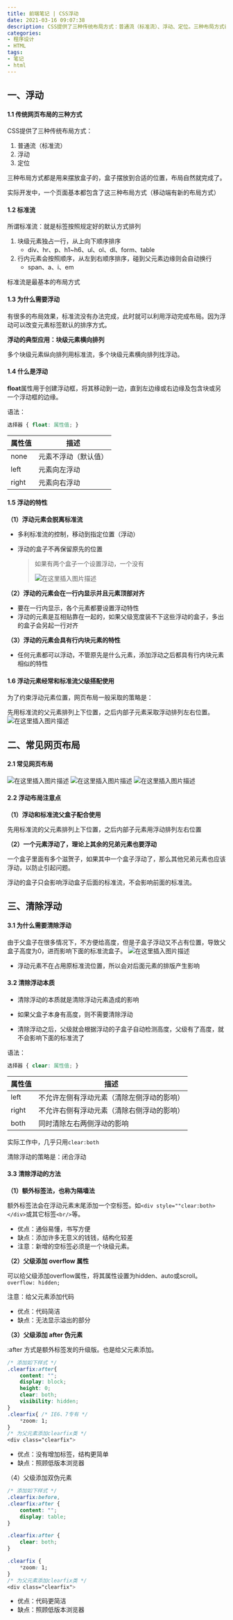 ```yaml
---
title: 前端笔记 | CSS浮动
date: 2021-03-16 09:07:38
description: CSS提供了三种传统布局方式：普通流（标准流）、浮动、定位。三种布局方式都是用来摆放盒子的，盒子摆放到合适的位置，布局自然就完成了。实际开发中，一个页面基本都包含了这三种布局方式（移动端有新的布局方式）
categories:
- 程序设计
- HTML
tags:
- 笔记
- html
---
```


## 一、浮动

#### 1.1 传统网页布局的三种方式

CSS提供了三种传统布局方式：

1. 普通流（标准流）
2. 浮动
3. 定位

三种布局方式都是用来摆放盒子的，盒子摆放到合适的位置，布局自然就完成了。

实际开发中，一个页面基本都包含了这三种布局方式（移动端有新的布局方式）

#### 1.2 标准流

所谓标准流：就是标签按照规定好的默认方式排列

1. 块级元素独占一行，从上向下顺序排序
   * div、hr、p、h1~h6、ul、ol、dl、form、table
2. 行内元素会按照顺序，从左到右顺序排序，碰到父元素边缘则会自动换行
   * span、a、i、em

标准流是最基本的布局方式

#### 1.3 为什么需要浮动

有很多的布局效果，标准流没有办法完成，此时就可以利用浮动完成布局。因为浮动可以改变元素标签默认的排序方式。

**浮动的典型应用：块级元素横向排列**

多个块级元素纵向排列用标准流，多个块级元素横向排列找浮动。

#### 1.4 什么是浮动

**float**属性用于创建浮动框，将其移动到一边，直到左边缘或右边缘及包含块或另一个浮动框的边缘。

语法：

```css
选择器 { float: 属性值; }
```

| 属性值 | 描述                 |
| ------ | -------------------- |
| none   | 元素不浮动（默认值） |
| left   | 元素向左浮动         |
| right  | 元素向右浮动         |

#### 1.5 浮动的特性

**（1）浮动元素会脱离标准流**

* 多利标准流的控制，移动到指定位置（浮动）

* 浮动的盒子不再保留原先的位置

  > 如果有两个盒子一个设置浮动，一个没有
  >
  > ![在这里插入图片描述](https://img-blog.csdnimg.cn/20210315165336189.png?x-oss-process=image/watermark,type_ZmFuZ3poZW5naGVpdGk,shadow_10,text_aHR0cHM6Ly9ibG9nLmNzZG4ubmV0L3dlaXhpbl80NDU0MzQ2Mw==,size_16,color_FFFFFF,t_70)


**（2）浮动的元素会在一行内显示并且元素顶部对齐**

* 要在一行内显示，各个元素都要设置浮动特性
* 浮动的元素是互相贴靠在一起的，如果父级宽度装不下这些浮动的盒子，多出的盒子会另起一行对齐

**（3）浮动的元素会具有行内块元素的特性**

* 任何元素都可以浮动，不管原先是什么元素，添加浮动之后都具有行内块元素相似的特性

#### 1.6 浮动元素经常和标准流父级搭配使用

为了约束浮动元素位置，网页布局一般采取的策略是：

先用标准流的父元素排列上下位置，之后内部子元素采取浮动排列左右位置。
![在这里插入图片描述](https://img-blog.csdnimg.cn/2021031516535332.png?x-oss-process=image/watermark,type_ZmFuZ3poZW5naGVpdGk,shadow_10,text_aHR0cHM6Ly9ibG9nLmNzZG4ubmV0L3dlaXhpbl80NDU0MzQ2Mw==,size_16,color_FFFFFF,t_70#pic_center)


## 二、常见网页布局

#### 2.1 常见网页布局
![在这里插入图片描述](https://img-blog.csdnimg.cn/20210315165419336.png?x-oss-process=image/watermark,type_ZmFuZ3poZW5naGVpdGk,shadow_10,text_aHR0cHM6Ly9ibG9nLmNzZG4ubmV0L3dlaXhpbl80NDU0MzQ2Mw==,size_16,color_FFFFFF,t_70#pic_center)
![在这里插入图片描述](https://img-blog.csdnimg.cn/20210315165438761.png?x-oss-process=image/watermark,type_ZmFuZ3poZW5naGVpdGk,shadow_10,text_aHR0cHM6Ly9ibG9nLmNzZG4ubmV0L3dlaXhpbl80NDU0MzQ2Mw==,size_16,color_FFFFFF,t_70#pic_center)
![在这里插入图片描述](https://img-blog.csdnimg.cn/20210315165453473.png?x-oss-process=image/watermark,type_ZmFuZ3poZW5naGVpdGk,shadow_10,text_aHR0cHM6Ly9ibG9nLmNzZG4ubmV0L3dlaXhpbl80NDU0MzQ2Mw==,size_16,color_FFFFFF,t_70#pic_center)

#### 2.2 浮动布局注意点

**（1）浮动和标准流父盒子配合使用**

先用标准流的父元素排列上下位置，之后内部子元素用浮动排列左右位置

**（2）一个元素浮动了，理论上其余的兄弟元素也要浮动**

一个盒子里面有多个滋贺子，如果其中一个盒子浮动了，那么其他兄弟元素也应该浮动，以防止引起问题。

浮动的盒子只会影响浮动盒子后面的标准流，不会影响前面的标准流。



## 三、清除浮动

#### 3.1 为什么需要清除浮动

由于父盒子在很多情况下，不方便给高度，但是子盒子浮动又不占有位置，导致父盒子高度为0，进而影响下面的标准流盒子。
![在这里插入图片描述](https://img-blog.csdnimg.cn/20210315165527115.png?x-oss-process=image/watermark,type_ZmFuZ3poZW5naGVpdGk,shadow_10,text_aHR0cHM6Ly9ibG9nLmNzZG4ubmV0L3dlaXhpbl80NDU0MzQ2Mw==,size_16,color_FFFFFF,t_70)


* 浮动元素不在占用原标准流位置，所以会对后面元素的排版产生影响

#### 3.2 清除浮动本质

* 清除浮动的本质就是清除浮动元素造成的影响

* 如果父盒子本身有高度，则不需要清除浮动
* 清除浮动之后，父级就会根据浮动的子盒子自动检测高度，父级有了高度，就不会影响下面的标准流了

语法：

```css
选择器 { clear: 属性值; }
```

| 属性值 | 描述                                       |
| ------ | ------------------------------------------ |
| left   | 不允许左侧有浮动元素（清除左侧浮动的影响） |
| right  | 不允许右侧有浮动元素（清除右侧浮动的影响） |
| both   | 同时清除左右两侧浮动的影响                 |

实际工作中，几乎只用`clear:both`

清除浮动的策略是：闭合浮动

#### 3.3 清除浮动的方法

**（1）额外标签法，也称为隔墙法**

额外标签法会在浮动元素末尾添加一个空标签。如`<div style=""clear:both></div>`或其它标签`<br/>`等。

* 优点：通俗易懂，书写方便
* 缺点：添加许多无意义的钱钱，结构化较差
* 注意：新增的空标签必须是一个块级元素。

**（2）父级添加 overflow 属性**

可以给父级添加overflow属性，将其属性设置为hidden、auto或scroll。`overflow: hidden;`

注意：给父元素添加代码

* 优点：代码简洁
* 缺点：无法显示溢出的部分

**（3）父级添加 after 伪元素**

:after 方式是额外标签发的升级版。也是给父元素添加。

```css
/* 添加如下样式 */
.clearfix:after{
    content: "";
    display: block;
    height: 0;
    clear: both;
    visibility: hidden;
}
.clearfix{ /* IE6、7专有 */
    *zoom: 1;
}
/* 为父元素添加clearfix类 */
<div class="clearfix">
```

* 优点：没有增加标签，结构更简单
* 缺点：照顾低版本浏览器

（4）父级添加双伪元素

```css
/* 添加如下样式 */
.clearfix:before,
.clearfix:after {
    content: "";
    display: table;
}

.clearfix:after {
    clear: both;
}

.clearfix {
    *zoom: 1;
}
/* 为父元素添加clearfix类 */
<div class="clearfix">
```

* 优点：代码更简洁
* 缺点：照顾低版本浏览器